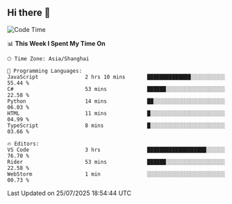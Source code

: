 ## Hi there 👋

<!--START_SECTION:waka-->
![Code Time](http://img.shields.io/badge/Code%20Time-12%20hrs%205%20mins-blue)

📊 **This Week I Spent My Time On** 

```text
🕑︎ Time Zone: Asia/Shanghai

💬 Programming Languages: 
JavaScript               2 hrs 10 mins       ██████████████░░░░░░░░░░░   55.44 % 
C#                       53 mins             ██████░░░░░░░░░░░░░░░░░░░   22.58 % 
Python                   14 mins             ██░░░░░░░░░░░░░░░░░░░░░░░   06.03 % 
HTML                     11 mins             █░░░░░░░░░░░░░░░░░░░░░░░░   04.99 % 
TypeScript               8 mins              █░░░░░░░░░░░░░░░░░░░░░░░░   03.66 % 

🔥 Editors: 
VS Code                  3 hrs               ███████████████████░░░░░░   76.70 % 
Rider                    53 mins             ██████░░░░░░░░░░░░░░░░░░░   22.58 % 
WebStorm                 1 min               ░░░░░░░░░░░░░░░░░░░░░░░░░   00.73 % 
```


 Last Updated on 25/07/2025 18:54:44 UTC
<!--END_SECTION:waka-->
